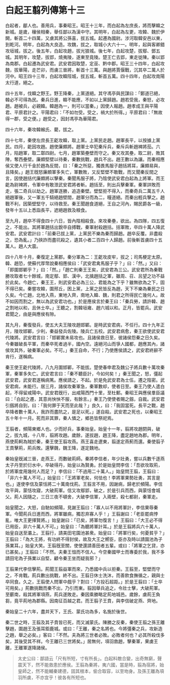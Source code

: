 # 白起王翦列傳第十三

白起者，郿人也。善用兵，事秦昭王。昭王十三年，而白起為左庶長，將而擊韓之新城。是歲，穰侯相秦，舉任鄙以為漢中守。其明年，白起為左更，攻韓、魏於伊闕，斬首二十四萬，又虜其將公孫喜，拔五城。起遷為國尉。涉河取韓安邑以東，到乾河。明年，白起為大良造。攻魏，拔之，取城小大六十一。明年，起與客卿錯攻垣城，拔之。後五年，白起攻趙，拔光狼城。後七年，白起攻楚，拔鄢、鄧五城。其明年，攻楚，拔郢，燒夷陵，遂東至竟陵。楚王亡去郢，東走徙陳。秦以郢為南郡。白起遷為武安君。武安君因取楚，定巫、黔中郡。昭王三十四年，白起攻魏，拔華陽，走芒卯，而虜三晉將，斬首十三萬。與趙將賈偃戰，沉其卒二萬人於河中。昭王四十三年，白起攻韓陘城，拔五城，斬首五萬。四十四年，白起攻南陽太行道，絕之。

四十五年，伐韓之野王。野王降秦，上黨道絕。其守馮亭與民謀曰：「鄭道已絕，韓必不可得為民。秦兵日進，韓不能應，不如以上黨歸趙。趙若受我，秦怒，必攻趙。趙被兵，必親韓。韓趙為一，則可以當秦。」因使人報趙。趙孝成王與平陽君、平原君計之。平陽君曰：「不如勿受。受之，禍大於所得。」平原君曰：「無故得一郡，受之便。」趙受之，因封馮亭為華陽君。

四十六年，秦攻韓緱氏、藺，拔之。

四十七年，秦使左庶長王齕攻韓，取上黨。上黨民走趙。趙軍長平，以按據上黨民。四月，齕因攻趙。趙使廉頗將。趙軍士卒犯秦斥兵，秦斥兵斬趙裨將茄。六月，陷趙軍，取二鄣四尉。七月，趙軍築壘壁而守之。秦又攻其壘，取二尉，敗其陣，奪西壘壁。廉頗堅壁以待秦，秦數挑戰，趙兵不出。趙王數以為讓。而秦相應侯又使人行千金於趙為反間，曰：「秦之所惡，獨畏馬服子趙括將耳，廉頗易與，且降矣。」趙王旣怒廉頗軍多失亡，軍數敗，又反堅壁不敢戰，而又聞秦反間之言，因使趙括代廉頗將以擊秦。秦聞馬服子將，乃陰使武安君白起為上將軍。而王齕為尉裨將，令軍中有敢泄武安君將者斬。趙括至，則出兵擊秦軍。秦軍詳敗而走，張二奇兵以劫之。趙軍逐勝，追造秦壁。壁堅拒不得入，而秦奇兵二萬五千人絕趙軍後，又一軍五千騎絕趙壁間，趙軍分而為二，糧道絕。而秦出輕兵擊之。趙戰不利，因築壁堅守，以待救至。秦王聞趙食道絕，王自之河內，賜民爵各一級，發年十五以上悉詣長平，遮絕趙救及粮食。

至九月，趙卒不得食四十六日，皆內陰相殺食。來攻秦壘，欲出。為四隊，四五復之，不能出。其將軍趙括出銳卒自搏戰，秦軍射殺趙括。括軍敗，卒四十萬人降武安君。武安君計曰：「前秦已拔上黨，上黨民不樂為秦而歸趙。趙卒反覆。非盡殺之，恐為亂。」乃挾詐而盡坑殺之，遺其小者二百四十人歸趙。前後斬首虜四十五萬人。趙人大震。

四十八年十月，秦復定上黨郡。秦分軍為二：王齕攻皮牢，拔之；司馬梗定太原。韓、趙恐，使蘇代厚幣說秦相應侯曰：「武安君禽馬服子乎？」曰：「然。」又曰：「即圍邯鄲乎？」曰：「然。」「趙亡則秦王王矣，武安君為三公。武安君所為秦戰勝攻取者七十餘城，南定鄢、郢、漢中，北擒趙括之軍，雖周、召、呂望之功不益於此矣。今趙亡，秦王王，則武安君必為三公，君能為之下乎？雖無欲為之下，固不得已矣。秦嘗攻韓，圍邢丘，困上黨，上黨之民皆反為趙，天下不樂為秦民之日久矣。今亡趙，北地入燕，東地入齊，南地入韓、魏，則君之所得民亡幾何人。故不如因而割之，無以為武安君功也。」於是應侯言於秦王曰：「秦兵勞，請許韓、趙之割地以和，且休士卒。」王聽之，割韓垣雍、趙六城以和。正月，皆罷兵。武安君聞之，由是與應侯有隙。

其九月，秦復發兵，使五大夫王陵攻趙邯鄲。是時武安君病，不任行。四十九年正月，陵攻邯鄲，少利，秦益發兵佐陵。陵兵亡五校。武安君病愈，秦王欲使武安君代陵將。武安君言曰：「邯鄲實未易攻也。且諸侯救日至，彼諸侯怨秦之日久矣。今秦雖破長平軍，而秦卒死者過半，國內空。遠絕河山而爭人國都，趙應其內，諸侯攻其外，破秦軍必矣。不可。」秦王自命，不行；乃使應侯請之，武安君終辭不肯行，遂稱病。

秦王使王齕代陵將，八九月圍邯鄲，不能拔。楚使春申君及魏公子將兵數十萬攻秦軍，秦軍多失亡。武安君言曰：「秦不聽臣計，今如何矣！」秦王聞之，怒，彊起武安君，武安君遂稱病篤。應侯請之，不起。於是免武安君為士伍，遷之陰密。武安君病，未能行。居三月，諸侯攻秦軍急，秦軍數却，使者日至。秦王乃使人遣白起，不得留咸陽中。武安君旣行，出咸陽西門十里，至杜郵。秦昭王與應侯羣臣議曰：「白起之遷，其意尚怏怏不服，有餘言。」秦王乃使使者賜之劔，自裁。武安君引劔將自剄，曰：「我何罪于天而至此哉？」良久，曰：「我固當死。長平之戰，趙卒降者數十萬人，我詐而盡阬之，是足以死。」遂自殺。武安君之死也，以秦昭王五十年十一月。死而非其罪，秦人憐之，鄉邑皆祭祀焉。

王翦者，頻陽東鄉人也。少而好兵，事秦始皇。始皇十一年，翦將攻趙閼與，破之，拔九城，十八年，翦將攻趙。歲餘，遂拔趙，趙王降，盡定趙地為郡。明年，燕使荊軻為賊於秦，秦王使王翦攻燕。燕王喜走遼東，翦遂定燕薊而還。秦使翦子王賁擊荊，荊兵敗。還擊魏，魏王降，遂定魏地。

秦始皇旣滅三晉，走燕王，而數破荊師。秦將李信者，年少壯勇，嘗以兵數千逐燕太子丹至於衍水中，卒破得丹，始皇以為賢勇。於是始皇問李信：「吾欲攻取荊，於將軍度用幾何人而足？」李信曰：「不過用二十萬人。」始皇問王翦，王翦曰：「非六十萬人不可。」始皇曰：「王將軍老矣，何怯也！李將軍果勢壯勇，其言是也。」遂使李信及蒙恬將二十萬南伐荊。王翦言不用，因謝病，歸老於頻陽。李信攻平與，蒙恬攻寢，大破荊軍。信又攻鄢郢，破之，於是引兵而西，與蒙恬會城父。荊人因隨之，三日三夜不頓舍，大破李信軍，入兩壁，殺七都尉，秦軍走。

始皇聞之，大怒，自馳如頻陽，見謝王翦曰：「寡人以不用將軍計，李信果辱秦軍。今聞荊兵日進而西，將軍雖病，獨忍弃寡人乎！」王翦謝曰：「老臣罷病悖亂，唯大王更擇賢將。」始皇謝曰：「已矣，將軍勿復言！」王翦曰：「大王必不得已用臣，非六十萬人不可。」始皇曰：「為聽將軍計耳。」於是王翦將兵六十萬人，始皇自送至灞上。王翦行，請美田宅園池甚衆。始皇曰：「將軍行矣，何憂貧乎？」王翦曰：「為大王將，有功終不得封侯，故及大王之嚮臣，臣亦及時以請園池為子孫業耳。」始皇大笑。王翦旣至關，使使還請善田者五輩。或曰：「將軍之乞貸，亦已甚矣。」王翦曰：「不然。夫秦王怚而不信人。今空秦國甲士而專委於我，我不多請田宅為子孫業以自堅，顧令秦王坐而疑我邪？」

王翦果代李信擊荊。荊聞王翦益軍而來，乃悉國中兵以拒秦。王翦至，堅壁而守之，不肯戰。荊兵數出挑戰，終不出。王翦日休士洗沐，而善飲食撫循之，親與士卒同食。久之，王翦使人問軍中戲乎？對曰：「方投石超距。」於是王翦曰：「士卒可用矣。」荊數挑戰而秦不出，乃引而東。翦因舉兵追之，令壯士擊，大破荊軍。至蘄南，殺其將軍項燕，荊兵遂敗走。秦因乘勝略定荊地城邑。歲餘，虜荊王負芻，竟平荊地為郡縣。因南征百越之君。而王翦子王賁，與李信破定燕、齊地。

秦始皇二十六年，盡并天下，王氏、蒙氏功為多，名施於後世。

秦二世之時，王翦及其子賁皆已死，而又滅蒙氏。陳勝之反秦，秦使王翦之孫王離擊趙，圍趙王及張耳鉅鹿城。或曰：「王離，秦之名將也。今將彊秦之兵，攻新造之趙，舉之必矣。」客曰：「不然。夫為將三世者必敗。必敗者何也？必其所殺伐多矣，其後受其不祥。今王離已三世將矣。」居無何，項羽救趙，擊秦軍，果虜王離，王離軍遂降諸侯。



> 太史公曰：鄙語云「尺有所短，寸有所長」。白起料敵合變，出奇無窮，聲震天下，然不能救患於應侯。王翦為秦將，夷六國，當是時，翦為宿將，始皇師之，然不能輔秦建德，固其根本，偷合取容，以至圽身。及孫王離為項羽所虜，不亦宜乎！彼各有所短也。
